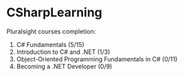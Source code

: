 # CSharpLearning
Pluralsight courses completion:
<ol>
 <li>C# Fundamentals (5/15)</li>
 <li>Introduction to C# and .NET (1/3)</li>
 <li>Object-Oriented Programming Fundamentals in C# (0/11)</li>
 <li>Becoming a .NET Developer (0/9)</li>
</ol>
